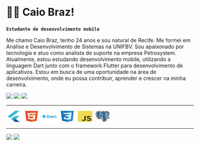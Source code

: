 # 👨‍💻 Caio Braz!
  
**`Estudante de desenvolvimento mobile`**

Me chamo Caio Braz, tenho 24 anos e sou natural de Recife. Me formei em Análise e Desenvolvimento de Sistemas na UNIFBV. Sou apaixonado por tecnologia e atuo como analista de suporte na empresa Petrosystem. Atualmente, estou estudando desenvolvimento mobile, utilizando a linguagem Dart junto com o framework Flutter para desenvolvimento de aplicativos. Estou em busca de uma oportunidade na área de desenvolvimento, onde eu possa contribuir, aprender e crescer na minha carreira.

  <div> 
  <a href="https://www.instagram.com/caio_braaz/" target="_blank"><img src="https://img.shields.io/badge/-Instagram-%23E4405F?style=for-the-badge&logo=instagram&logoColor=white" target="_blank"></a>
 	<a href = "mailto:caioanizer@gmail.com"><img src="https://img.shields.io/badge/-Gmail-%23333?style=for-the-badge&logo=gmail&logoColor=white" target="_blank"></a>
  <a href="https://www.linkedin.com/in/caio-braz-844a3a207/" target="_blank"><img src="https://img.shields.io/badge/-LinkedIn-%230077B5?style=for-the-badge&logo=linkedin&logoColor=white" target="_blank"></a> 
  
</div>

---

<div>
  <img src="https://github.com/devicons/devicon/blob/master/icons/flutter/flutter-original.svg" title="Flutter" alt="Flutter" width="40" height="30"/>&nbsp;
  <img src="https://github.com/devicons/devicon/blob/master/icons/html5/html5-original.svg" title="HTML5" alt="HTML" width="40" height="30"/>&nbsp;
  <img src="https://github.com/devicons/devicon/blob/master/icons/dart/dart-plain-wordmark.svg" title="DART" alt="DART" width="40" height="30"/>&nbsp;
  <img src="https://github.com/devicons/devicon/blob/master/icons/css3/css3-original.svg" title="CSS" alt="CSS" width="40" height="30"/>&nbsp;
  <img src="https://github.com/devicons/devicon/blob/master/icons/javascript/javascript-original.svg" title="JavaScript" alt="JavaScript" width="40" height="30"/>&nbsp;
  <img src="https://github.com/devicons/devicon/blob/master/icons/postgresql/postgresql-original.svg" title="PostgresSQL" alt="PostgresSQL" width="40" height="30"/>&nbsp;
</div>

---


<div align = "left">
<img height = "200em" src="https://github-readme-stats.vercel.app/api/top-langs/?username=CaioBrazLago&show_icons=true&theme=bear&count_private=true"/>
<img height = "200em" src="https://github-readme-stats.vercel.app/api?username=CaioBrazLago&show_icons=true&show_icons=true&theme=bear&count_private=true" />
</div>
